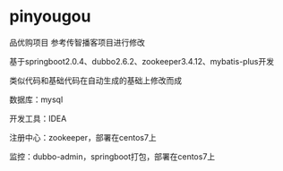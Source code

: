 # pinyougou
品优购项目  参考传智播客项目进行修改

基于springboot2.0.4、dubbo2.6.2、zookeeper3.4.12、mybatis-plus开发

类似代码和基础代码在自动生成的基础上修改而成


数据库：mysql

开发工具：IDEA

注册中心：zookeeper，部署在centos7上

监控：dubbo-admin，springboot打包，部署在centos7上
